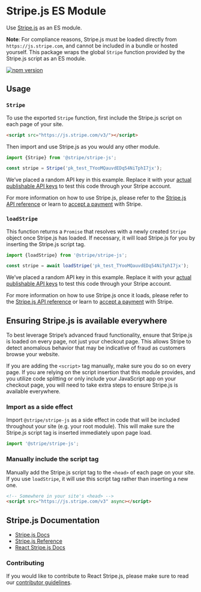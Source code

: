 # Stripe.js ES Module

Use [Stripe.js](https://stripe.com/docs/stripe-js) as an ES module.

**Note**: For compliance reasons, Stripe.js must be loaded directly from
`https://js.stripe.com`, and cannot be included in a bundle or hosted yourself.
This package wraps the global `Stripe` function provided by the Stripe.js
script as an ES module.

[![npm version](https://img.shields.io/npm/v/@stripe/stripe-js.svg?style=flat-square)](https://www.npmjs.com/package/@stripe/stripe-js)

## Usage

### `Stripe`

To use the exported `Stripe` function, first include the Stripe.js script on
each page of your site.

```html
<script src="https://js.stripe.com/v3/"></script>
```

Then import and use Stripe.js as you would any other module. 

```js
import {Stripe} from '@stripe/stripe-js';

const stripe = Stripe('pk_test_TYooMQauvdEDq54NiTphI7jx');
```

We’ve placed a random API key in this example. Replace it with your [actual
publishable API keys](https://dashboard.stripe.com/account/apikeys) to test
this code through your Stripe account.

For more information on how to use Stripe.js, please refer to the [Stripe.js
API reference](https://stripe.com/docs/js) or learn to [accept
a payment](https://stripe.com/docs/payments/accept-a-payment) with Stripe.

### `loadStripe`

This function returns a `Promise` that resolves with a newly created `Stripe`
object once Stripe.js has loaded. If necessary, it will load Stripe.js for you
by inserting the Stripe.js script tag.

```js
import {loadStripe} from '@stripe/stripe-js';

const stripe = await loadStripe('pk_test_TYooMQauvdEDq54NiTphI7jx');
```

We’ve placed a random API key in this example. Replace it with your [actual
publishable API keys](https://dashboard.stripe.com/account/apikeys) to test
this code through your Stripe account.

For more information on how to use Stripe.js once it loads, please refer to the
[Stripe.js API reference](https://stripe.com/docs/js) or learn to [accept
a payment](https://stripe.com/docs/payments/accept-a-payment) with Stripe.

## Ensuring Stripe.js is available everywhere

To best leverage Stripe’s advanced fraud functionality, ensure that Stripe.js
is loaded on every page, not just your checkout page. This allows Stripe to
detect anomalous behavior that may be indicative of fraud as customers browse
your website.

If you are adding the `<script>` tag manually, make sure you do so on every
page. If you are relying on the script insertion that this module provides, and
you utilize code splitting or only include your JavaScript app on your checkout
page, you will need to take extra steps to ensure Stripe.js is available
everywhere.

### Import as a side effect

Import `@stripe/stripe-js` as a side effect in code that will be included
throughout your site (e.g. your root module). This will make sure the Stripe.js
script tag is inserted immediately upon page load.

```js
import '@stripe/stripe-js';
```

### Manually include the script tag

Manually add the Stripe.js script tag to the `<head>` of each page on your
site. If you use `loadStripe`, it will use this script tag rather than
inserting a new one.

```html
<!-- Somewhere in your site's <head> -->
<script src="https://js.stripe.com/v3" async></script>
```

## Stripe.js Documentation

- [Stripe.js Docs](https://stripe.com/docs/stripe-js)
- [Stripe.js Reference](https://stripe.com/docs/api)
- [React Stripe.js Docs](https://stripe.com/docs/stripe-js/react)

### Contributing

If you would like to contribute to React Stripe.js, please make sure to read
our [contributor guidelines](CONTRIBUTING.md).
